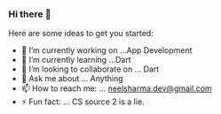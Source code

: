 ### Hi there 👋

<!--
**neel-sharma/neel-sharma** is a ✨ _special_ ✨ repository because its `README.md` (this file) appears on your GitHub profile.
-->


Here are some ideas to get you started:

- 🔭 I’m currently working on ...App Development
- 🌱 I’m currently learning ...Dart
- 👯 I’m looking to collaborate on ... Dart
- 💬 Ask me about ... Anything
- 📫 How to reach me: ... neelsharma.dev@gmail.com
- ⚡ Fun fact: ... CS source 2 is a lie.

